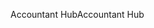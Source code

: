 <span data-ttu-id="db8c4-101">Accountant Hub</span><span class="sxs-lookup"><span data-stu-id="db8c4-101">Accountant Hub</span></span>
